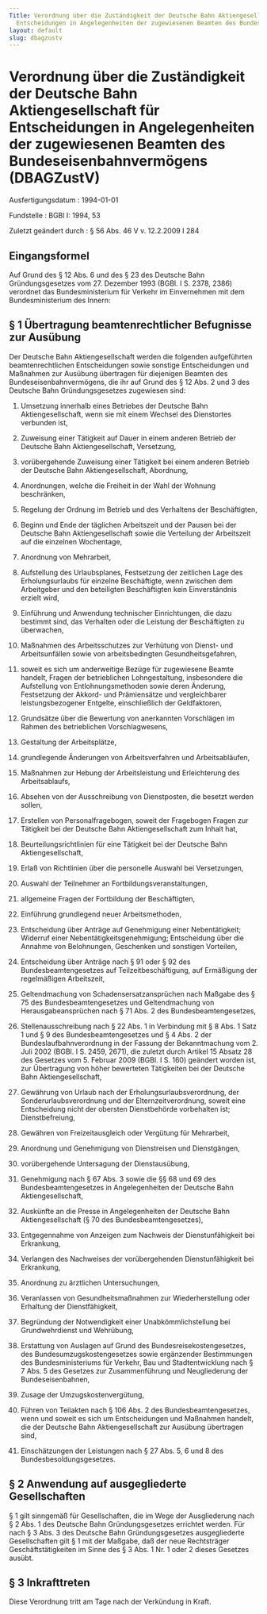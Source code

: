 ```yaml
---
Title: Verordnung über die Zuständigkeit der Deutsche Bahn Aktiengesellschaft für
  Entscheidungen in Angelegenheiten der zugewiesenen Beamten des Bundeseisenbahnvermögens
layout: default
slug: dbagzustv
---
```


# Verordnung über die Zuständigkeit der Deutsche Bahn Aktiengesellschaft für Entscheidungen in Angelegenheiten der zugewiesenen Beamten des Bundeseisenbahnvermögens (DBAGZustV)

Ausfertigungsdatum
:   1994-01-01

Fundstelle
:   BGBl I: 1994, 53

Zuletzt geändert durch
:   § 56 Abs. 46 V v. 12.2.2009 I 284


## Eingangsformel

Auf Grund des § 12 Abs. 6 und des § 23 des Deutsche Bahn
Gründungsgesetzes vom 27. Dezember 1993 (BGBl. I S. 2378, 2386)
verordnet das Bundesministerium für Verkehr im Einvernehmen mit dem
Bundesministerium des Innern:


## § 1 Übertragung beamtenrechtlicher Befugnisse zur Ausübung

Der Deutsche Bahn Aktiengesellschaft werden die folgenden aufgeführten
beamtenrechtlichen Entscheidungen sowie sonstige Entscheidungen und
Maßnahmen zur Ausübung übertragen für diejenigen Beamten des
Bundeseisenbahnvermögens, die ihr auf Grund des § 12 Abs. 2 und 3 des
Deutsche Bahn Gründungsgesetzes zugewiesen sind:

1.  Umsetzung innerhalb eines Betriebes der Deutsche Bahn
    Aktiengesellschaft, wenn sie mit einem Wechsel des Dienstortes
    verbunden ist,


2.  Zuweisung einer Tätigkeit auf Dauer in einem anderen Betrieb der
    Deutsche Bahn Aktiengesellschaft, Versetzung,


3.  vorübergehende Zuweisung einer Tätigkeit bei einem anderen Betrieb der
    Deutsche Bahn Aktiengesellschaft, Abordnung,


4.  Anordnungen, welche die Freiheit in der Wahl der Wohnung beschränken,


5.  Regelung der Ordnung im Betrieb und des Verhaltens der Beschäftigten,


6.  Beginn und Ende der täglichen Arbeitszeit und der Pausen bei der
    Deutsche Bahn Aktiengesellschaft sowie die Verteilung der Arbeitszeit
    auf die einzelnen Wochentage,


7.  Anordnung von Mehrarbeit,


8.  Aufstellung des Urlaubsplanes, Festsetzung der zeitlichen Lage des
    Erholungsurlaubs für einzelne Beschäftigte, wenn zwischen dem
    Arbeitgeber und den beteiligten Beschäftigten kein Einverständnis
    erzielt wird,


9.  Einführung und Anwendung technischer Einrichtungen, die dazu bestimmt
    sind, das Verhalten oder die Leistung der Beschäftigten zu überwachen,


10. Maßnahmen des Arbeitsschutzes zur Verhütung von Dienst- und
    Arbeitsunfällen sowie von arbeitsbedingten Gesundheitsgefahren,


11. soweit es sich um anderweitige Bezüge für zugewiesene Beamte handelt,
    Fragen der betrieblichen Lohngestaltung, insbesondere die Aufstellung
    von Entlohnungsmethoden sowie deren Änderung, Festsetzung der Akkord-
    und Prämiensätze und vergleichbarer leistungsbezogener Entgelte,
    einschließlich der Geldfaktoren,


12. Grundsätze über die Bewertung von anerkannten Vorschlägen im Rahmen
    des betrieblichen Vorschlagwesens,


13. Gestaltung der Arbeitsplätze,


14. grundlegende Änderungen von Arbeitsverfahren und Arbeitsabläufen,


15. Maßnahmen zur Hebung der Arbeitsleistung und Erleichterung des
    Arbeitsablaufs,


16. Absehen von der Ausschreibung von Dienstposten, die besetzt werden
    sollen,


17. Erstellen von Personalfragebogen, soweit der Fragebogen Fragen zur
    Tätigkeit bei der Deutsche Bahn Aktiengesellschaft zum Inhalt hat,


18. Beurteilungsrichtlinien für eine Tätigkeit bei der Deutsche Bahn
    Aktiengesellschaft,


19. Erlaß von Richtlinien über die personelle Auswahl bei Versetzungen,


20. Auswahl der Teilnehmer an Fortbildungsveranstaltungen,


21. allgemeine Fragen der Fortbildung der Beschäftigten,


22. Einführung grundlegend neuer Arbeitsmethoden,


23. Entscheidung über Anträge auf Genehmigung einer Nebentätigkeit;
    Widerruf einer Nebentätigkeitsgenehmigung; Entscheidung über die
    Annahme von Belohnungen, Geschenken und sonstigen Vorteilen,


24. Entscheidung über Anträge nach § 91 oder § 92 des
    Bundesbeamtengesetzes auf Teilzeitbeschäftigung, auf Ermäßigung der
    regelmäßigen Arbeitszeit,


25. Geltendmachung von Schadensersatzansprüchen nach Maßgabe des § 75 des
    Bundesbeamtengesetzes und Geltendmachung von Herausgabeansprüchen nach
    § 71 Abs. 2 des Bundesbeamtengesetzes,


26. Stellenausschreibung nach § 22 Abs. 1 in Verbindung mit § 8 Abs. 1
    Satz 1 und § 9 des Bundesbeamtengesetzes und § 4 Abs. 2 der
    Bundeslaufbahnverordnung in der Fassung der Bekanntmachung vom 2. Juli
    2002 (BGBl. I S. 2459, 2671), die zuletzt durch Artikel 15 Absatz 28
    des Gesetzes vom 5. Februar 2009 (BGBl. I S. 160) geändert worden ist,
    zur Übertragung von höher bewerteten Tätigkeiten bei der Deutsche Bahn
    Aktiengesellschaft,


27. Gewährung von Urlaub nach der Erholungsurlaubsverordnung, der
    Sonderurlaubsverordnung und der Elternzeitverordnung, soweit eine
    Entscheidung nicht der obersten Dienstbehörde vorbehalten ist;
    Dienstbefreiung,


28. Gewähren von Freizeitausgleich oder Vergütung für Mehrarbeit,


29. Anordnung und Genehmigung von Dienstreisen und Dienstgängen,


30. vorübergehende Untersagung der Dienstausübung,


31. Genehmigung nach § 67 Abs. 3 sowie die §§ 68 und 69 des
    Bundesbeamtengesetzes in Angelegenheiten der Deutsche Bahn
    Aktiengesellschaft,


32. Auskünfte an die Presse in Angelegenheiten der Deutsche Bahn
    Aktiengesellschaft (§ 70 des Bundesbeamtengesetzes),


33. Entgegennahme von Anzeigen zum Nachweis der Dienstunfähigkeit bei
    Erkrankung,


34. Verlangen des Nachweises der vorübergehenden Dienstunfähigkeit bei
    Erkrankung,


35. Anordnung zu ärztlichen Untersuchungen,


36. Veranlassen von Gesundheitsmaßnahmen zur Wiederherstellung oder
    Erhaltung der Dienstfähigkeit,


37. Begründung der Notwendigkeit einer Unabkömmlichstellung bei
    Grundwehrdienst und Wehrübung,


38. Erstattung von Auslagen auf Grund des Bundesreisekostengesetzes, des
    Bundesumzugskostengesetzes sowie ergänzender Bestimmungen des
    Bundesministeriums für Verkehr, Bau und Stadtentwicklung nach § 7 Abs.
    5 des Gesetzes zur Zusammenführung und Neugliederung der
    Bundeseisenbahnen,


39. Zusage der Umzugskostenvergütung,


40. Führen von Teilakten nach § 106 Abs. 2 des Bundesbeamtengesetzes, wenn
    und soweit es sich um Entscheidungen und Maßnahmen handelt, die der
    Deutsche Bahn Aktiengesellschaft zur Ausübung übertragen sind,


41. Einschätzungen der Leistungen nach § 27 Abs. 5, 6 und 8 des
    Bundesbesoldungsgesetzes.





## § 2 Anwendung auf ausgegliederte Gesellschaften

§ 1 gilt sinngemäß für Gesellschaften, die im Wege der Ausgliederung
nach § 2 Abs. 1 des Deutsche Bahn Gründungsgesetzes errichtet werden.
Für nach § 3 Abs. 3 des Deutsche Bahn Gründungsgesetzes ausgegliederte
Gesellschaften gilt § 1 mit der Maßgabe, daß der neue Rechtsträger
Geschäftstätigkeiten im Sinne des § 3 Abs. 1 Nr. 1 oder 2 dieses
Gesetzes ausübt.


## § 3 Inkrafttreten

Diese Verordnung tritt am Tage nach der Verkündung in Kraft.

